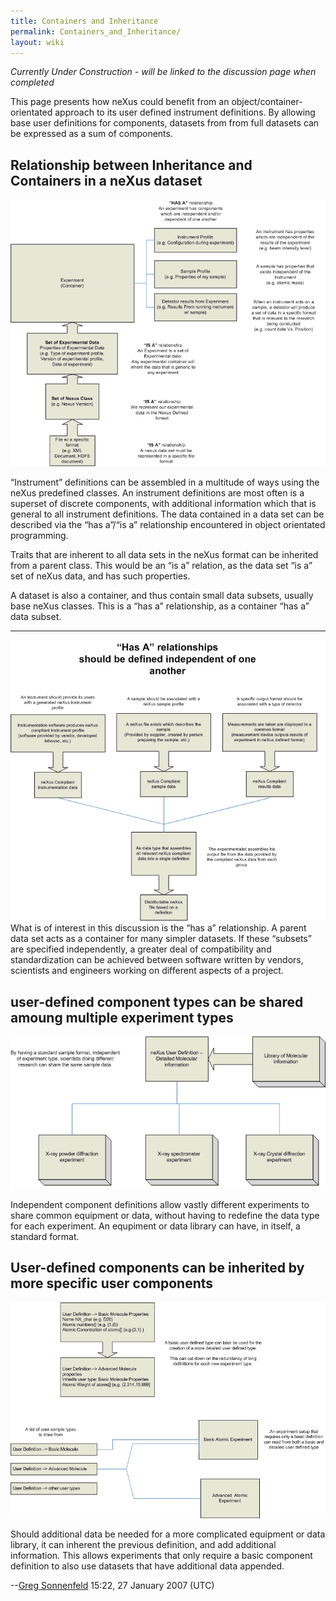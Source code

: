 ```yaml
---
title: Containers and Inheritance
permalink: Containers_and_Inheritance/
layout: wiki
---
```


*Currently Under Construction - will be linked to the discussion page
when completed*

This page presents how neXus could benefit from an
object/container-orientated approach to its user defined instrument
definitions. By allowing base user definitions for components, datasets
from from full datasets can be expressed as a sum of components.

Relationship between Inheritance and Containers in a neXus dataset
------------------------------------------------------------------

![](COP_neXus_slide1.PNG "COP_neXus_slide1.PNG")

“Instrument” definitions can be assembled in a multitude of ways using
the neXus predefined classes. An instrument definitions are most often
is a superset of discrete components, with additional information which
that is general to all instrument definitions. The data contained in a
data set can be described via the “has a”/“is a” relationship
encountered in object orientated programming.

Traits that are inherent to all data sets in the neXus format can be
inherited from a parent class. This would be an “is a” relation, as the
data set “is a” set of neXus data, and has such properties.

A dataset is also a container, and thus contain small data subsets,
usually base neXus classes. This is a “has a” relationship, as a
container “has a” data subset.

------------------------------------------------------------------------

![](COP_neXus_slide2.PNG "fig:COP_neXus_slide2.PNG") What is of interest
in this discussion is the “has a” relationship. A parent data set acts
as a container for many simpler datasets. If these “subsets” are
specified independently, a greater deal of compatibility and
standardization can be achieved between software written by vendors,
scientists and engineers working on different aspects of a project.

user-defined component types can be shared amoung multiple experiment types
---------------------------------------------------------------------------

![](COP_neXus_slide3.PNG "COP_neXus_slide3.PNG")

Independent component definitions allow vastly different experiments to
share common equipment or data, without having to redefine the data type
for each experiment. An equpiment or data library can have, in itself, a
standard format.

User-defined components can be inherited by more specific user components
-------------------------------------------------------------------------

![](COP_neXus_slide4.PNG "COP_neXus_slide4.PNG")

Should additional data be needed for a more complicated equipment or
data library, it can inherent the previous definition, and add
additional information. This allows experiments that only require a
basic component definition to also use datasets that have additional
data appended.

--[Greg Sonnenfeld](User%3AGreg_Sonnenfeld "wikilink") 15:22, 27 January
2007 (UTC)
